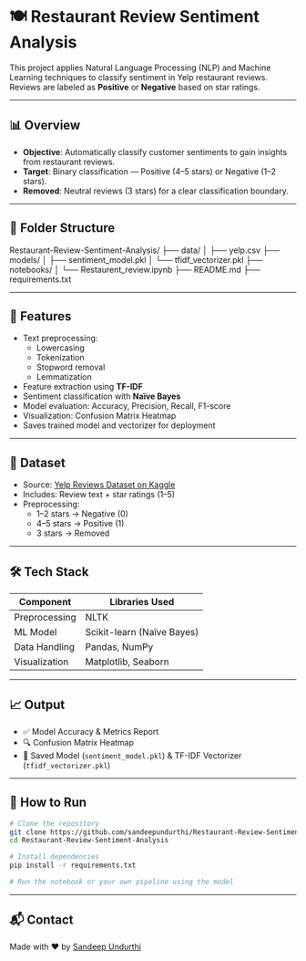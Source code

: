 # 🍽️ Restaurant Review Sentiment Analysis

This project applies Natural Language Processing (NLP) and Machine Learning techniques to classify sentiment in Yelp restaurant reviews. Reviews are labeled as **Positive** or **Negative** based on star ratings.

---

## 📊 Overview

- **Objective**: Automatically classify customer sentiments to gain insights from restaurant reviews.
- **Target**: Binary classification — Positive (4–5 stars) or Negative (1–2 stars).
- **Removed**: Neutral reviews (3 stars) for a clear classification boundary.

---
## 📁 Folder Structure
Restaurant-Review-Sentiment-Analysis/
├── data/
│   ├── yelp.csv
├── models/
│   ├── sentiment_model.pkl
│   └── tfidf_vectorizer.pkl
├── notebooks/
│   └── Restaurent_review.ipynb
├── README.md
├── requirements.txt

---
## 🧠 Features

- Text preprocessing:
  - Lowercasing
  - Tokenization
  - Stopword removal
  - Lemmatization
- Feature extraction using **TF-IDF**
- Sentiment classification with **Naïve Bayes**
- Model evaluation: Accuracy, Precision, Recall, F1-score
- Visualization: Confusion Matrix Heatmap
- Saves trained model and vectorizer for deployment

---

## 📁 Dataset

- Source: [Yelp Reviews Dataset on Kaggle](https://www.kaggle.com/datasets/omkarsabnis/yelp-reviews-dataset)
- Includes: Review text + star ratings (1–5)
- Preprocessing:
  - 1–2 stars → Negative (0)
  - 4–5 stars → Positive (1)
  - 3 stars → Removed

---

## 🛠️ Tech Stack

| Component        | Libraries Used                    |
|------------------|-----------------------------------|
| Preprocessing    | NLTK                              |
| ML Model         | Scikit-learn (Naïve Bayes)        |
| Data Handling    | Pandas, NumPy                     |
| Visualization    | Matplotlib, Seaborn               |

---

## 📈 Output

- ✅ Model Accuracy & Metrics Report
- 🔍 Confusion Matrix Heatmap
- 💾 Saved Model (`sentiment_model.pkl`) & TF-IDF Vectorizer (`tfidf_vectorizer.pkl`)

---

## 🚀 How to Run

```bash
# Clone the repository
git clone https://github.com/sandeepundurthi/Restaurant-Review-Sentiment-Analysis.git
cd Restaurant-Review-Sentiment-Analysis

# Install dependencies
pip install -r requirements.txt

# Run the notebook or your own pipeline using the model
```

---

## 📬 Contact

Made with ❤️ by [Sandeep Undurthi](https://github.com/sandeepundurthi)
